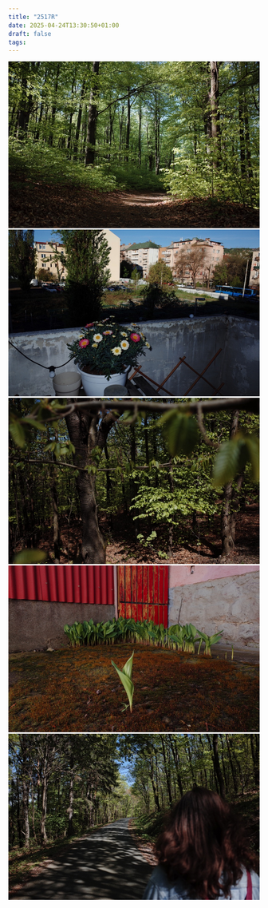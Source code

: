 ```yaml
---
title: "2517R"
date: 2025-04-24T13:30:50+01:00
draft: false
tags:
---
```


![](FR003974.jpg)
![](FR003905.jpg)
![](FR003989.jpg)
![](FR003907.jpg)
![](FR003988.jpg)
